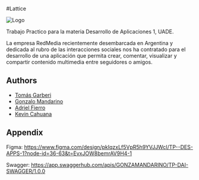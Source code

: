 #Lattice 

![Logo](https://looka.com/s/197939071)

Trabajo Practico para la materia Desarrollo de Aplicaciones 1, UADE.

La empresa RedMedia recientemente desembarcada en Argentina y dedicada al rubro
de las interacciones sociales nos ha contratado para el desarrollo de una aplicación
que permita crear, comentar, visualizar y compartir contenido multimedia entre
seguidores o amigos.

## Authors

- [Tomás Garberi](https://github.com/TomasGarberi)
- [Gonzalo Mandarino](https://github.com/gonzamandarino)
- [Adriel Fierro](https://github.com/AdrielFierro)
- [Kevin Cahuana](https://github.com/KevinCahuana)

## Appendix

Figma:
https://www.figma.com/design/pkIqzxLf5VpR5h9YVJJWcI/TP--DES-APPS-1?node-id=36-63&t=EvxJOW8bemrAV9H4-1

Swagger:
https://app.swaggerhub.com/apis/GONZAMANDARINO/TP-DAI-SWAGGER/1.0.0
